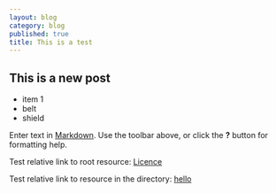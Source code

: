 ```yaml
---
layout: blog
category: blog
published: true
title: This is a test
---
```


## This is a new post

- item 1
- belt
- shield

Enter text in [Markdown](http://daringfireball.net/projects/markdown/). Use the toolbar above, or click the **?** button for formatting help.

Test relative link to root resource:
[Licence](/LICENCE.md)

Test relative link to resource in the directory:
[hello](2013-06-16-hello-again.md)


